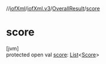 //[iofXml](../../../index.md)/[iofXml.v3](../index.md)/[OverallResult](index.md)/[score](score.md)

# score

[jvm]\
protected open val [score](score.md): [List](https://docs.oracle.com/javase/8/docs/api/java/util/List.html)<[Score](../-score/index.md)>
